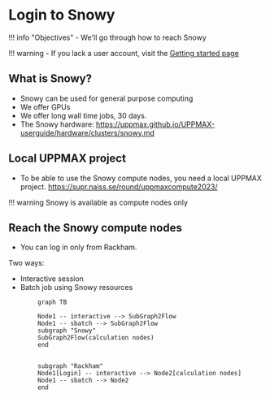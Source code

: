 # Login to Snowy

!!! info "Objectives"
    - We'll go through how to reach Snowy

!!! warning
    - If you lack a user account, visit the [Getting started page](https://www.uppmax.uu.se/support/getting-started/course-projects/)

## What is Snowy?

- Snowy can be used for general purpose computing
- We offer GPUs
- We offer long wall time jobs, 30 days. 
- The Snowy hardware: https://uppmax.github.io/UPPMAX-userguide/hardware/clusters/snowy.md


## Local UPPMAX project

- To be able to use the Snowy compute nodes, you need a local UPPMAX project.
https://supr.naiss.se/round/uppmaxcompute2023/

!!! warning
    Snowy is available as compute nodes only

## Reach the Snowy compute nodes

- You can log in only from Rackham. 

Two ways:

- Interactive session
- Batch job using Snowy resources


```mermaid
        graph TB

        Node1 -- interactive --> SubGraph2Flow
        Node1 -- sbatch --> SubGraph2Flow
        subgraph "Snowy"
        SubGraph2Flow(calculation nodes) 
        end


        subgraph "Rackham"
        Node1[Login] -- interactive --> Node2[calculation nodes]
        Node1 -- sbatch --> Node2
        end
```
